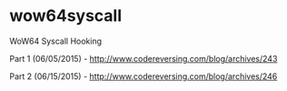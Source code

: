 # wow64syscall
WoW64 Syscall Hooking

Part 1 (06/05/2015) - http://www.codereversing.com/blog/archives/243

Part 2 (06/15/2015) - http://www.codereversing.com/blog/archives/246
